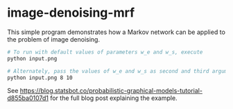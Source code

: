 # image-denoising-mrf

This simple program demonstrates how a Markov network can be applied to the problem of image denoising.

```bash
# To run with default values of parameters w_e and w_s, execute
python input.png

# Alternately, pass the values of w_e and w_s as second and third arguments respectively:
python input.png 8 10
```

See https://blog.statsbot.co/probabilistic-graphical-models-tutorial-d855ba0107d1 for the full blog post explaining the example.
